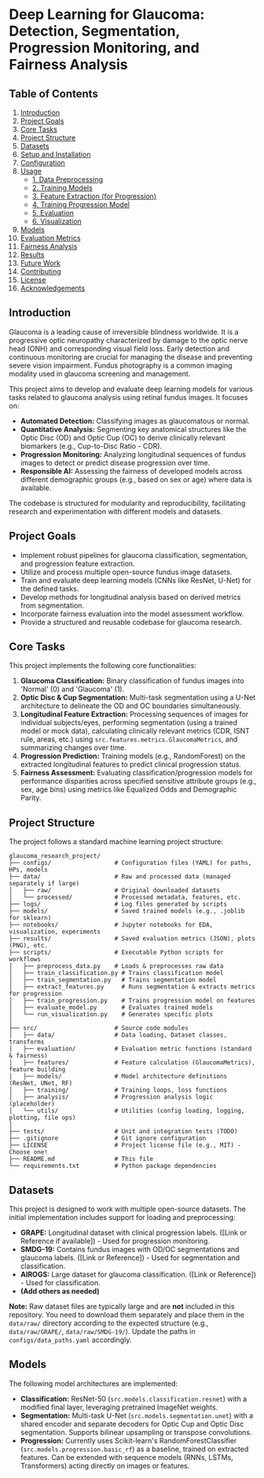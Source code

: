 # Deep Learning for Glaucoma: Detection, Segmentation, Progression Monitoring, and Fairness Analysis

## Table of Contents

1.  [Introduction](#introduction)
2.  [Project Goals](#project-goals)
3.  [Core Tasks](#core-tasks)
4.  [Project Structure](#project-structure)
5.  [Datasets](#datasets)
6.  [Setup and Installation](#setup-and-installation)
7.  [Configuration](#configuration)
8.  [Usage](#usage)
    *   [1. Data Preprocessing](#1-data-preprocessing)
    *   [2. Training Models](#2-training-models)
    *   [3. Feature Extraction (for Progression)](#3-feature-extraction-for-progression)
    *   [4. Training Progression Model](#4-training-progression-model)
    *   [5. Evaluation](#5-evaluation)
    *   [6. Visualization](#6-visualization)
9.  [Models](#models)
10. [Evaluation Metrics](#evaluation-metrics)
11. [Fairness Analysis](#fairness-analysis)
12. [Results](#results)
13. [Future Work](#future-work)
14. [Contributing](#contributing)
15. [License](#license)
16. [Acknowledgements](#acknowledgements)

## Introduction

Glaucoma is a leading cause of irreversible blindness worldwide. It is a progressive optic neuropathy characterized by damage to the optic nerve head (ONH) and corresponding visual field loss. Early detection and continuous monitoring are crucial for managing the disease and preventing severe vision impairment. Fundus photography is a common imaging modality used in glaucoma screening and management.

This project aims to develop and evaluate deep learning models for various tasks related to glaucoma analysis using retinal fundus images. It focuses on:

*   **Automated Detection:** Classifying images as glaucomatous or normal.
*   **Quantitative Analysis:** Segmenting key anatomical structures like the Optic Disc (OD) and Optic Cup (OC) to derive clinically relevant biomarkers (e.g., Cup-to-Disc Ratio - CDR).
*   **Progression Monitoring:** Analyzing longitudinal sequences of fundus images to detect or predict disease progression over time.
*   **Responsible AI:** Assessing the fairness of developed models across different demographic groups (e.g., based on sex or age) where data is available.

The codebase is structured for modularity and reproducibility, facilitating research and experimentation with different models and datasets.

## Project Goals

*   Implement robust pipelines for glaucoma classification, segmentation, and progression feature extraction.
*   Utilize and process multiple open-source fundus image datasets.
*   Train and evaluate deep learning models (CNNs like ResNet, U-Net) for the defined tasks.
*   Develop methods for longitudinal analysis based on derived metrics from segmentation.
*   Incorporate fairness evaluation into the model assessment workflow.
*   Provide a structured and reusable codebase for glaucoma research.

## Core Tasks

This project implements the following core functionalities:

1.  **Glaucoma Classification:** Binary classification of fundus images into 'Normal' (0) and 'Glaucoma' (1).
2.  **Optic Disc & Cup Segmentation:** Multi-task segmentation using a U-Net architecture to delineate the OD and OC boundaries simultaneously.
3.  **Longitudinal Feature Extraction:** Processing sequences of images for individual subjects/eyes, performing segmentation (using a trained model or mock data), calculating clinically relevant metrics (CDR, ISNT rule, areas, etc.) using `src.features.metrics.GlaucomaMetrics`, and summarizing changes over time.
4.  **Progression Prediction:** Training models (e.g., RandomForest) on the extracted longitudinal features to predict clinical progression status.
5.  **Fairness Assessment:** Evaluating classification/progression models for performance disparities across specified sensitive attribute groups (e.g., sex, age bins) using metrics like Equalized Odds and Demographic Parity.

## Project Structure

The project follows a standard machine learning project structure:

```
glaucoma_research_project/
├── configs/                  # Configuration files (YAML) for paths, HPs, models
├── data/                     # Raw and processed data (managed separately if large)
│   ├── raw/                  # Original downloaded datasets
│   └── processed/            # Processed metadata, features, etc.
├── logs/                     # Log files generated by scripts
├── models/                   # Saved trained models (e.g., .joblib for sklearn)
├── notebooks/                # Jupyter notebooks for EDA, visualization, experiments
├── results/                  # Saved evaluation metrics (JSON), plots (PNG), etc.
├── scripts/                  # Executable Python scripts for workflows
│   ├── preprocess_data.py    # Loads & preprocesses raw data
│   ├── train_classification.py # Trains classification model
│   ├── train_segmentation.py   # Trains segmentation model
│   ├── extract_features.py     # Runs segmentation & extracts metrics for progression
│   ├── train_progression.py    # Trains progression model on features
│   ├── evaluate_model.py       # Evaluates trained models
│   └── run_visualization.py    # Generates specific plots
│
├── src/                      # Source code modules
│   ├── data/                 # Data loading, Dataset classes, transforms
│   ├── evaluation/           # Evaluation metric functions (standard & fairness)
│   ├── features/             # Feature calculation (GlaucomaMetrics), feature building
│   ├── models/               # Model architecture definitions (ResNet, UNet, RF)
│   ├── training/             # Training loops, loss functions
│   ├── analysis/             # Progression analysis logic (placeholder)
│   └── utils/                # Utilities (config loading, logging, plotting, file ops)
│
├── tests/                    # Unit and integration tests (TODO)
├── .gitignore                # Git ignore configuration
├── LICENSE                   # Project license file (e.g., MIT) - Choose one!
├── README.md                 # This file
└── requirements.txt          # Python package dependencies
```

## Datasets

This project is designed to work with multiple open-source datasets. The initial implementation includes support for loading and preprocessing:

*   **GRAPE:** Longitudinal dataset with clinical progression labels. ([Link or Reference if available]) - Used for progression monitoring.
*   **SMDG-19:** Contains fundus images with OD/OC segmentations and glaucoma labels. ([Link or Reference]) - Used for segmentation and classification.
*   **AIROGS:** Large dataset for glaucoma classification. ([Link or Reference]) - Used for classification.
*   **(Add others as needed)**

**Note:** Raw dataset files are typically large and are **not** included in this repository. You need to download them separately and place them in the `data/raw/` directory according to the expected structure (e.g., `data/raw/GRAPE/`, `data/raw/SMDG-19/`). Update the paths in `configs/data_paths.yaml` accordingly.

## Models

The following model architectures are implemented:

*   **Classification:** ResNet-50 (`src.models.classification.resnet`) with a modified final layer, leveraging pretrained ImageNet weights.
*   **Segmentation:** Multi-task U-Net (`src.models.segmentation.unet`) with a shared encoder and separate decoders for Optic Cup and Optic Disc segmentation. Supports bilinear upsampling or transpose convolutions.
*   **Progression:** Currently uses Scikit-learn's RandomForestClassifier (`src.models.progression.basic_rf`) as a baseline, trained on extracted features. Can be extended with sequence models (RNNs, LSTMs, Transformers) acting directly on images or features.